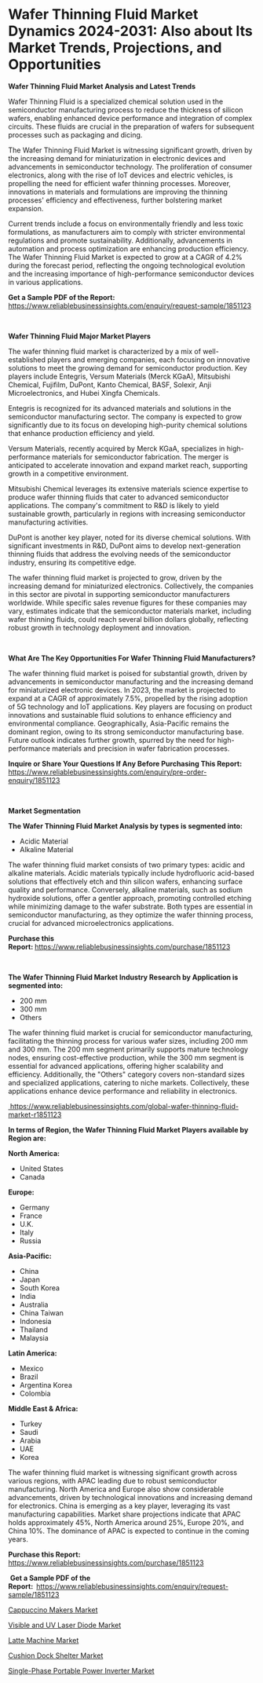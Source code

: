 <p><h1>Wafer Thinning Fluid Market Dynamics 2024-2031: Also about Its Market Trends, Projections, and Opportunities</h1></p><p><strong>Wafer Thinning Fluid Market Analysis and Latest Trends</strong></p>
<p><p>Wafer Thinning Fluid is a specialized chemical solution used in the semiconductor manufacturing process to reduce the thickness of silicon wafers, enabling enhanced device performance and integration of complex circuits. These fluids are crucial in the preparation of wafers for subsequent processes such as packaging and dicing.</p><p>The Wafer Thinning Fluid Market is witnessing significant growth, driven by the increasing demand for miniaturization in electronic devices and advancements in semiconductor technology. The proliferation of consumer electronics, along with the rise of IoT devices and electric vehicles, is propelling the need for efficient wafer thinning processes. Moreover, innovations in materials and formulations are improving the thinning processes' efficiency and effectiveness, further bolstering market expansion.</p><p>Current trends include a focus on environmentally friendly and less toxic formulations, as manufacturers aim to comply with stricter environmental regulations and promote sustainability. Additionally, advancements in automation and process optimization are enhancing production efficiency. The Wafer Thinning Fluid Market is expected to grow at a CAGR of 4.2% during the forecast period, reflecting the ongoing technological evolution and the increasing importance of high-performance semiconductor devices in various applications.</p></p>
<p><strong>Get a Sample PDF of the Report:&nbsp;</strong> <a href="https://www.reliablebusinessinsights.com/enquiry/request-sample/1851123?utm_campaign=39&utm_medium=2&utm_source=Github&utm_content=ia&utm_term=18102024&utm_id=wafer-thinning-fluid">https://www.reliablebusinessinsights.com/enquiry/request-sample/1851123</a></p>
<p>&nbsp;</p>
<p><strong>Wafer Thinning Fluid Major Market Players</strong></p>
<p><p>The wafer thinning fluid market is characterized by a mix of well-established players and emerging companies, each focusing on innovative solutions to meet the growing demand for semiconductor production. Key players include Entegris, Versum Materials (Merck KGaA), Mitsubishi Chemical, Fujifilm, DuPont, Kanto Chemical, BASF, Solexir, Anji Microelectronics, and Hubei Xingfa Chemicals.</p><p>Entegris is recognized for its advanced materials and solutions in the semiconductor manufacturing sector. The company is expected to grow significantly due to its focus on developing high-purity chemical solutions that enhance production efficiency and yield.</p><p>Versum Materials, recently acquired by Merck KGaA, specializes in high-performance materials for semiconductor fabrication. The merger is anticipated to accelerate innovation and expand market reach, supporting growth in a competitive environment.</p><p>Mitsubishi Chemical leverages its extensive materials science expertise to produce wafer thinning fluids that cater to advanced semiconductor applications. The company's commitment to R&D is likely to yield sustainable growth, particularly in regions with increasing semiconductor manufacturing activities.</p><p>DuPont is another key player, noted for its diverse chemical solutions. With significant investments in R&D, DuPont aims to develop next-generation thinning fluids that address the evolving needs of the semiconductor industry, ensuring its competitive edge.</p><p>The wafer thinning fluid market is projected to grow, driven by the increasing demand for miniaturized electronics. Collectively, the companies in this sector are pivotal in supporting semiconductor manufacturers worldwide. While specific sales revenue figures for these companies may vary, estimates indicate that the semiconductor materials market, including wafer thinning fluids, could reach several billion dollars globally, reflecting robust growth in technology deployment and innovation.</p></p>
<p>&nbsp;</p>
<p><strong>What Are The Key Opportunities For Wafer Thinning Fluid Manufacturers?</strong></p>
<p><p>The wafer thinning fluid market is poised for substantial growth, driven by advancements in semiconductor manufacturing and the increasing demand for miniaturized electronic devices. In 2023, the market is projected to expand at a CAGR of approximately 7.5%, propelled by the rising adoption of 5G technology and IoT applications. Key players are focusing on product innovations and sustainable fluid solutions to enhance efficiency and environmental compliance. Geographically, Asia-Pacific remains the dominant region, owing to its strong semiconductor manufacturing base. Future outlook indicates further growth, spurred by the need for high-performance materials and precision in wafer fabrication processes.</p></p>
<p><strong>Inquire or Share Your Questions If Any Before Purchasing This Report:</strong> <a href="https://www.reliablebusinessinsights.com/enquiry/pre-order-enquiry/1851123?utm_campaign=39&utm_medium=2&utm_source=Github&utm_content=ia&utm_term=18102024&utm_id=wafer-thinning-fluid">https://www.reliablebusinessinsights.com/enquiry/pre-order-enquiry/1851123</a></p>
<p>&nbsp;</p>
<p><strong>Market Segmentation</strong></p>
<p><strong>The Wafer Thinning Fluid Market Analysis by types is segmented into:</strong></p>
<p><ul><li>Acidic Material</li><li>Alkaline Material</li></ul></p>
<p><p>The wafer thinning fluid market consists of two primary types: acidic and alkaline materials. Acidic materials typically include hydrofluoric acid-based solutions that effectively etch and thin silicon wafers, enhancing surface quality and performance. Conversely, alkaline materials, such as sodium hydroxide solutions, offer a gentler approach, promoting controlled etching while minimizing damage to the wafer substrate. Both types are essential in semiconductor manufacturing, as they optimize the wafer thinning process, crucial for advanced microelectronics applications.</p></p>
<p><strong>Purchase this Report:&nbsp;</strong><a href="https://www.reliablebusinessinsights.com/purchase/1851123?utm_campaign=39&utm_medium=2&utm_source=Github&utm_content=ia&utm_term=18102024&utm_id=wafer-thinning-fluid">https://www.reliablebusinessinsights.com/purchase/1851123</a></p>
<p>&nbsp;</p>
<p><strong>The Wafer Thinning Fluid Market Industry Research by Application is segmented into:</strong></p>
<p><ul><li>200 mm</li><li>300 mm</li><li>Others</li></ul></p>
<p><p>The wafer thinning fluid market is crucial for semiconductor manufacturing, facilitating the thinning process for various wafer sizes, including 200 mm and 300 mm. The 200 mm segment primarily supports mature technology nodes, ensuring cost-effective production, while the 300 mm segment is essential for advanced applications, offering higher scalability and efficiency. Additionally, the "Others" category covers non-standard sizes and specialized applications, catering to niche markets. Collectively, these applications enhance device performance and reliability in electronics.</p></p>
<p><a href="https://www.reliablebusinessinsights.com/global-wafer-thinning-fluid-market-r1851123?utm_campaign=39&utm_medium=2&utm_source=Github&utm_content=ia&utm_term=18102024&utm_id=wafer-thinning-fluid">&nbsp;https://www.reliablebusinessinsights.com/global-wafer-thinning-fluid-market-r1851123</a></p>
<p><strong>In terms of Region, the Wafer Thinning Fluid Market Players available by Region are:</strong></p>
<p>
    <p> <strong> North America: </strong>
        <ul>
            <li>United States</li>
            <li>Canada</li>
        </ul>
        </p> 
    <p> <strong> Europe: </strong>
        <ul>
            <li>Germany</li>
            <li>France</li>
            <li>U.K.</li>
            <li>Italy</li>
            <li>Russia</li>
        </ul>
        </p> 
    <p> <strong> Asia-Pacific: </strong>
        <ul>
            <li>China</li>
            <li>Japan</li>
            <li>South Korea</li>
            <li>India</li>
            <li>Australia</li>
            <li>China Taiwan</li>
            <li>Indonesia</li>
            <li>Thailand</li>
            <li>Malaysia</li>
        </ul>
        </p> 
    <p> <strong> Latin America: </strong>
        <ul>
            <li>Mexico</li>
            <li>Brazil</li>
            <li>Argentina Korea</li>
            <li>Colombia</li>
        </ul>
        </p> 
    <p> <strong> Middle East & Africa: </strong>
        <ul>
            <li>Turkey</li>
            <li>Saudi</li>
            <li>Arabia</li>
            <li>UAE</li>
            <li>Korea</li>
        </ul>
    </p>
    </p>
<p><p>The wafer thinning fluid market is witnessing significant growth across various regions, with APAC leading due to robust semiconductor manufacturing. North America and Europe also show considerable advancements, driven by technological innovations and increasing demand for electronics. China is emerging as a key player, leveraging its vast manufacturing capabilities. Market share projections indicate that APAC holds approximately 45%, North America around 25%, Europe 20%, and China 10%. The dominance of APAC is expected to continue in the coming years.</p></p>
<p><strong>Purchase this Report: </strong><a href="https://www.reliablebusinessinsights.com/purchase/1851123?utm_campaign=39&utm_medium=2&utm_source=Github&utm_content=ia&utm_term=18102024&utm_id=wafer-thinning-fluid">https://www.reliablebusinessinsights.com/purchase/1851123</a></p>
<p>&nbsp;<strong>Get a Sample PDF of the Report:&nbsp;&nbsp;</strong><a href="https://www.reliablebusinessinsights.com/enquiry/request-sample/1851123?utm_campaign=39&utm_medium=2&utm_source=Github&utm_content=ia&utm_term=18102024&utm_id=wafer-thinning-fluid">https://www.reliablebusinessinsights.com/enquiry/request-sample/1851123</a></p>
<p><strong></strong></p>
<p><p><a href="https://www.linkedin.com/pulse/cappuccino-makers-market-segmentation-in-depth-analysis-yooxe?utm_campaign=39&utm_medium=2&utm_source=Github&utm_content=ia&utm_term=18102024&utm_id=wafer-thinning-fluid">Cappuccino Makers Market</a></p><p><a href="https://github.com/mac1evjen/Market-Research-Report-List-1/blob/main/visible-and-uv-laser-diode-market.md?utm_campaign=39&utm_medium=2&utm_source=Github&utm_content=ia&utm_term=18102024&utm_id=wafer-thinning-fluid">Visible and UV Laser Diode Market</a></p><p><a href="https://www.linkedin.com/pulse/latte-machine-market-global-regional-analysis-focus-region-t0vpe?utm_campaign=39&utm_medium=2&utm_source=Github&utm_content=ia&utm_term=18102024&utm_id=wafer-thinning-fluid">Latte Machine Market</a></p><p><a href="https://issuu.com/reportprime-2/docs/cushion-dock-shelter-market-size-20_7ddcc750f5bc99?utm_campaign=39&utm_medium=2&utm_source=Github&utm_content=ia&utm_term=18102024&utm_id=wafer-thinning-fluid">Cushion Dock Shelter Market</a></p><p><a href="https://github.com/hegwervaemeruk/Market-Research-Report-List-1/blob/main/single-phase-portable-power-inverter-market.md?utm_campaign=39&utm_medium=2&utm_source=Github&utm_content=ia&utm_term=18102024&utm_id=wafer-thinning-fluid">Single-Phase Portable Power Inverter Market</a></p></p>